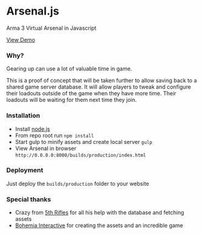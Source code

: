 # Arsenal.js #

Arma 3 Virtual Arsenal in Javascript

[View Demo](https://rawgit.com/alexcroox/Arsenal.js/master/builds/production/index.html)

### Why? ###

Gearing up can use a lot of valuable time in game.

This is a proof of concept that will be taken further to allow saving back to a shared
game server database. It will allow players to tweak and configure their loadouts outside of the
game when they have more time. Their loadouts will be waiting for them next time they join.

### Installation ###

* Install [node.js](http://nodejs.org/download/)
* From repo root run `npm install`
* Start gulp to minify assets and create local server `gulp`
* View Arsenal in browser `http://0.0.0.0:8000/builds/production/index.html`

### Deployment ###

Just deploy the `builds/production` folder to your website

### Special thanks ###

* Crazy from [5th Rifles](http://5rifles-clan.co.uk/) for all his help with the database and fetching assets
* [Bohemia Interactive](https://www.bistudio.com/) for creating the assets and an incredible game 